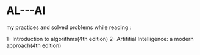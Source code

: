 # AL---AI


my practices and  solved problems while reading :

1- Introduction to algorithms(4th edition)
2- Artifitial Intelligence: a modern approach(4th edition)
